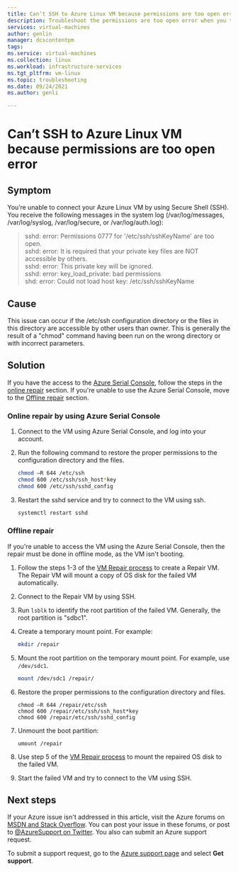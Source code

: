 ```yaml
---
title: Can’t SSH to Azure Linux VM because permissions are too open error
description: Troubleshoot the permissions are too open error when you try to connect to Azure Linux VM
services: virtual-machines
author: genlin
manager: dcscontentpm
tags: 
ms.service: virtual-machines
ms.collection: linux
ms.workload: infrastructure-services
ms.tgt_pltfrm: vm-linux
ms.topic: troubleshooting
ms.date: 09/24/2021
ms.author: genli

---
```

# Can’t SSH to Azure Linux VM because permissions are too open error

## Symptom
You’re unable to connect your Azure Linux VM by using Secure Shell (SSH). You receive the following messages in the system log (/var/log/messages, /var/log/syslog, /var/log/secure, or /var/log/auth.log):

>sshd: error: Permissions 0777 for '/etc/ssh/sshKeyName' are too open.</br>
>sshd: error: It is required that your private key files are NOT accessible by others.</br>
>sshd: error: This private key will be ignored.</br>
>sshd: error: key_load_private: bad permissions</br>
>shd: error: Could not load host key: /etc/ssh/sshKeyName

## Cause
This issue can occur if the /etc/ssh configuration directory or the files in this directory are accessible by other users than owner. This is generally the result of a "chmod" command having been run on the wrong directory or with incorrect parameters.

## Solution

If you have the access to the [Azure Serial Console](serial-console-linux.md), follow the steps in the [online repair](#online-repair-by-using-azure-serial-console) section.
If you're unable to use the Azure Serial Console, move to the [Offline repair](#offline-repair) section.

### Online repair by using Azure Serial Console

1. Connect to the VM using Azure Serial Console, and log into your account.
1. Run the following command to restore the proper permissions to the configuration directory and the files.

    ``` bash
    chmod –R 644 /etc/ssh
    chmod 600 /etc/ssh/ssh_host*key
    chmod 600 /etc/ssh/sshd_config
    ```
1.	Restart the sshd service and try to connect to the VM using ssh.
    ```bash
    systemctl restart sshd
    ```

### Offline repair

If you're unable to access the VM using the Azure Serial Console, then the repair must be done in offline mode, as the VM isn't booting.

1. Follow the steps 1-3 of the [VM Repair process](repair-linux-vm-using-azure-virtual-machine-repair-commands.md) to create a Repair VM. The Repair VM will mount a copy of OS disk for the failed VM automatically.
1. Connect to the Repair VM by using SSH.
1. Run `lsblk` to identify  the root partition of the failed VM. Generally, the root partition is "sdbc1".
1. Create a temporary mount point. For example:

    ```bash
    mkdir /repair
    ```
1. Mount the root partition on the temporary mount point. For example, use `/dev/sdc1`.

    ```bash
    mount /dev/sdc1 /repair/
    ```
1. Restore the proper permissions to the configuration directory and files.

    ``` 
    chmod –R 644 /repair/etc/ssh
    chmod 600 /repair/etc/ssh/ssh_host*key
    chmod 600 /repair/etc/ssh/sshd_config
    ```
1. Unmount the boot partition:
    ```
    umount /repair
    ```
1.	Use step 5 of the [VM Repair process](repair-linux-vm-using-azure-virtual-machine-repair-commands.md) to mount the repaired OS disk to the failed VM.
1.	Start the failed VM and try to connect to the VM using SSH.

## Next steps

If your Azure issue isn't addressed in this article, visit the Azure forums on [MSDN and Stack Overflow](https://azure.microsoft.com/support/forums/). You can post your issue in these forums, or post to [@AzureSupport on Twitter](https://twitter.com/AzureSupport). You also can submit an Azure support request.

To submit a support request, go to the [Azure support page](https://azure.microsoft.com/support/options/) and select **Get support**.

